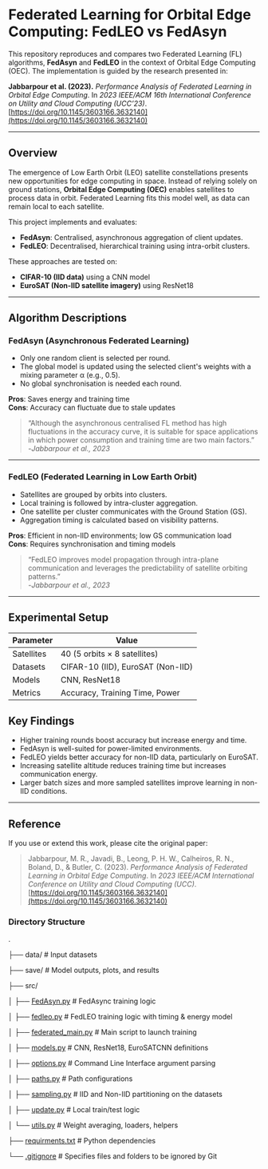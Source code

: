 # Federated Learning for Orbital Edge Computing: FedLEO vs FedAsyn

This repository reproduces and compares two Federated Learning (FL) algorithms, **FedAsyn** and **FedLEO** in the context of Orbital Edge Computing (OEC). The implementation is guided by the research presented in:

**Jabbarpour et al. (2023).** *Performance Analysis of Federated Learning in Orbital Edge Computing*. In *2023 IEEE/ACM 16th International Conference on Utility and Cloud Computing (UCC’23)*. [https://doi.org/10.1145/3603166.3632140](https://doi.org/10.1145/3603166.3632140)

---

## Overview

The emergence of Low Earth Orbit (LEO) satellite constellations presents new opportunities for edge computing in space. Instead of relying solely on ground stations, **Orbital Edge Computing (OEC)** enables satellites to process data in orbit. Federated Learning fits this model well, as data can remain local to each satellite.

This project implements and evaluates:

- **FedAsyn**: Centralised, asynchronous aggregation of client updates.
- **FedLEO**: Decentralised, hierarchical training using intra-orbit clusters.

These approaches are tested on:

- **CIFAR-10 (IID data)** using a CNN model
- **EuroSAT (Non-IID satellite imagery)** using ResNet18

---

## Algorithm Descriptions

### FedAsyn (Asynchronous Federated Learning)

- Only one random client is selected per round.
- The global model is updated using the selected client's weights with a mixing parameter α (e.g., 0.5).
- No global synchronisation is needed each round.

**Pros**: Saves energy and training time  
**Cons**: Accuracy can fluctuate due to stale updates

> “Although the asynchronous centralised FL method has high fluctuations in the accuracy curve, it is suitable for space applications in which power consumption and training time are two main factors.”  
> -*Jabbarpour et al., 2023*

---

### FedLEO (Federated Learning in Low Earth Orbit)

- Satellites are grouped by orbits into clusters.
- Local training is followed by intra-cluster aggregation.
- One satellite per cluster communicates with the Ground Station (GS).
- Aggregation timing is calculated based on visibility patterns.

**Pros**: Efficient in non-IID environments; low GS communication load  
**Cons**: Requires synchronisation and timing models

> “FedLEO improves model propagation through intra-plane communication and leverages the predictability of satellite orbiting patterns.”  
> -*Jabbarpour et al., 2023*

---

## Experimental Setup

| Parameter   | Value                             |
|-------------|-----------------------------------|
| Satellites  | 40 (5 orbits × 8 satellites)      |
| Datasets    | CIFAR-10 (IID), EuroSAT (Non-IID) |
| Models      | CNN, ResNet18                     |
| Metrics     | Accuracy, Training Time, Power    |

## Key Findings

- Higher training rounds boost accuracy but increase energy and time.
- FedAsyn is well-suited for power-limited environments.
- FedLEO yields better accuracy for non-IID data, particularly on EuroSAT.
- Increasing satellite altitude reduces training time but increases communication energy.
- Larger batch sizes and more sampled satellites improve learning in non-IID conditions.

---

## Reference

If you use or extend this work, please cite the original paper:

> Jabbarpour, M. R., Javadi, B., Leong, P. H. W., Calheiros, R. N., Boland, D., & Butler, C. (2023). *Performance Analysis of Federated Learning in Orbital Edge Computing*. In *2023 IEEE/ACM International Conference on Utility and Cloud Computing (UCC)*. [https://doi.org/10.1145/3603166.3632140](https://doi.org/10.1145/3603166.3632140)

### Directory Structure
.

├── data/                    # Input datasets

├── save/                    # Model outputs, plots, and results

├── src/

│   ├── [FedAsyn.py](src/FedAsyn.py)          # FedAsync training logic

│   ├── [fedleo.py](src/fedleo.py)              # FedLEO training logic with timing & energy model

│   ├── [federated_main.py](src/federated_main.py)  # Main script to launch training

│   ├── [models.py](src/models.py)              # CNN, ResNet18, EuroSATCNN definitions

│   ├── [options.py](src/options.py)            # Command Line Interface argument parsing

│   ├── [paths.py](src/paths.py)                # Path configurations

│   ├── [sampling.py](src/sampling.py)          # IID and Non-IID partitioning on the datasets

│   ├── [update.py](src/update.py)              # Local train/test logic

│   └── [utils.py](src/utils.py)                # Weight averaging, loaders, helpers

├── [requirments.txt](requirments.txt)          # Python dependencies

└── [.gitignore](.gitignore)                    # Specifies files and folders to be ignored by Git
